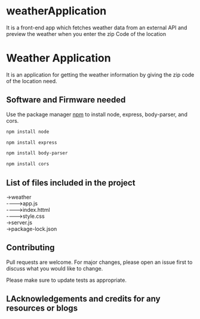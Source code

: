# weatherApplication
It is a front-end app which fetches weather data from an external API and preview the weather when you enter the zip Code of the location 
# Weather Application 

It is an application for getting the weather information by giving the zip code of the location need.

## Software and Firmware needed

Use the package manager [npm](https://www.npmjs.com/) to install node, express, body-parser, and cors.

```bash
npm install node
```
```bash
npm install express
```
```bash
npm install body-parser
```
```bash
npm install cors
```
## List of files included in the project
->weather \
---->app.js \
---->index.httml \
---->style.css  \
->server.js  \
->package-lock.json ​



## Contributing
Pull requests are welcome. For major changes, please open an issue first to discuss what you would like to change.

Please make sure to update tests as appropriate.

## LAcknowledgements and credits for any resources or blogs 
